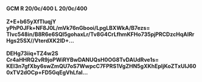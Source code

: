 #### GCM R 20/0c/400 L 20/0c/400
**Z+E+b65yXfTluqjY**<br/>**yPhP0JFk+NF8J0L/mVk76nGbooi/LpgLBXWkA/B7ezs=**<br/>**Tlvc548in/B8R6e6SQI5gohaxLr/Tv8G4CrLfhmKFHo735pjPRCDzcHqAIRrHgs25SX//VterdXK2ID+...**<br/><br/>
**DEHg73iiq+TZ4w2S**<br/>**Cr4aHHRQ2vR9joPWiRYBwDANUQsH0OG8TvDAUdRve1s=**<br/>**KEI3n7gfXby6swZmQU7oS7WwpcC7FPRS1VgZHN5gXKhEpljKoZTxUIJ600xTV2dOCp+FD5GqEgVhLfaI...**
